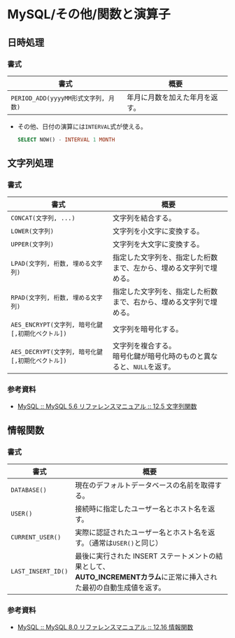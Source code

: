 # MySQL/その他/関数と演算子

## 日時処理

### 書式

| 書式                                 | 概要                           |
| ------------------------------------ | ------------------------------ |
| `PERIOD_ADD(yyyyMM形式文字列, 月数)` | 年月に月数を加えた年月を返す。 |

- その他、日付の演算には`INTERVAL`式が使える。

  ```sql
  SELECT NOW() - INTERVAL 1 MONTH
  ```

## 文字列処理

### 書式

| 書式                                              | 概要                                                         |
| ------------------------------------------------- | ------------------------------------------------------------ |
| `CONCAT(文字列, ...)`                             | 文字列を結合する。                                           |
| `LOWER(文字列)`                                   | 文字列を小文字に変換する。                                   |
| `UPPER(文字列)`                                   | 文字列を大文字に変換する。                                   |
| `LPAD(文字列, 桁数, 埋める文字列)`                | 指定した文字列を、指定した桁数まで、左から、埋める文字列で埋める。 |
| `RPAD(文字列, 桁数, 埋める文字列)`                | 指定した文字列を、指定した桁数まで、右から、埋める文字列で埋める。 |
| `AES_ENCRYPT(文字列, 暗号化鍵 [,初期化ベクトル])` | 文字列を暗号化する。                                         |
| `AES_DECRYPT(文字列, 暗号化鍵 [,初期化ベクトル])` | 文字列を複合する。<br />暗号化鍵が暗号化時のものと異なると、`NULL`を返す。 |

### 参考資料

- [MySQL :: MySQL 5.6 リファレンスマニュアル :: 12.5 文字列関数](https://dev.mysql.com/doc/refman/5.6/ja/string-functions.html)

## 情報関数

### 書式

| 書式               | 概要                                                         |
| ------------------ | ------------------------------------------------------------ |
| `DATABASE()`       | 現在のデフォルトデータベースの名前を取得する。               |
| `USER()`           | 接続時に指定したユーザー名とホスト名を返す。                 |
| `CURRENT_USER()`   | 実際に認証されたユーザー名とホスト名を返す。（通常は`USER()`と同じ） |
| `LAST_INSERT_ID()` | 最後に実行された INSERT ステートメントの結果として、<br />**AUTO_INCREMENTカラム**に正常に挿入された最初の自動生成値を返す。 |

### 参考資料

- [MySQL :: MySQL 8.0 リファレンスマニュアル :: 12.16 情報関数](https://dev.mysql.com/doc/refman/8.0/ja/information-functions.html)
